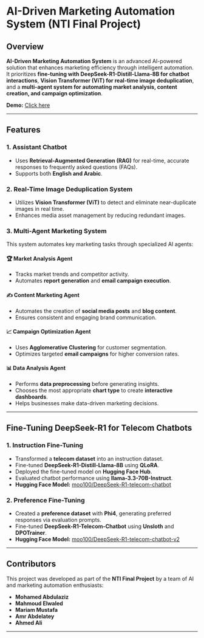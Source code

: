 # AI-Driven Marketing Automation System (NTI Final Project)

## Overview

**AI-Driven Marketing Automation System** is an advanced AI-powered solution that enhances marketing efficiency through intelligent automation. It prioritizes **fine-tuning with DeepSeek-R1-Distill-Llama-8B for chatbot interactions**, **Vision Transformer (ViT) for real-time image deduplication**, and a **multi-agent system for automating market analysis, content creation, and campaign optimization**.

**Demo:** [Click here](https://drive.google.com/drive/folders/19LoAuPynyMstODpmvrjwcKnzSQMHtea5?usp=drive_link)

---

## Features

### 1. Assistant Chatbot

- Uses **Retrieval-Augmented Generation (RAG)** for real-time, accurate responses to frequently asked questions (FAQs).
- Supports both **English and Arabic**.

### 2. Real-Time Image Deduplication System

- Utilizes **Vision Transformer (ViT)** to detect and eliminate near-duplicate images in real time.
- Enhances media asset management by reducing redundant images.

### 3. Multi-Agent Marketing System

This system automates key marketing tasks through specialized AI agents:

#### 🏆 Market Analysis Agent

- Tracks market trends and competitor activity.
- Automates **report generation** and **email campaign execution**.

#### ✍️ Content Marketing Agent

- Automates the creation of **social media posts** and **blog content**.
- Ensures consistent and engaging brand communication.

#### 📈 Campaign Optimization Agent

- Uses **Agglomerative Clustering** for customer segmentation.
- Optimizes targeted **email campaigns** for higher conversion rates.

#### 📊 Data Analysis Agent

- Performs **data preprocessing** before generating insights.
- Chooses the most appropriate **chart type** to create **interactive dashboards**.
- Helps businesses make data-driven marketing decisions.

---

## Fine-Tuning DeepSeek-R1 for Telecom Chatbots

### 1. Instruction Fine-Tuning

- Transformed a **telecom dataset** into an instruction dataset.
- Fine-tuned **DeepSeek-R1-Distill-Llama-8B** using **QLoRA**.
- Deployed the fine-tuned model on **Hugging Face Hub**.
- Evaluated chatbot performance using **llama-3.3-70B-Instruct**.
- **Hugging Face Model:** [moo100/DeepSeek-R1-telecom-chatbot](https://huggingface.co/moo100/DeepSeek-R1-telecom-chatbot)

### 2. Preference Fine-Tuning

- Created a **preference dataset** with **Phi4**, generating preferred responses via evaluation prompts.
- Fine-tuned **DeepSeek-R1-Telecom-Chatbot** using **Unsloth** and **DPOTrainer**.
- **Hugging Face Model:** [moo100/DeepSeek-R1-telecom-chatbot-v2](https://huggingface.co/moo100/DeepSeek-R1-telecom-chatbot-v2)

---

## Contributors

This project was developed as part of the **NTI Final Project** by a team of AI and marketing automation enthusiasts:

- **Mohamed Abdulaziz**
- **Mahmoud Elwaled**
- **Mariam Mustafa**
- **Amr Abdelatey**
- **Ahmed Ali**

---
